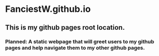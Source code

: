 # FanciestW.github.io
## This is my github pages root location.
### Planned: A static webpage that will greet users to my github pages and help navigate them to my other github pages.
